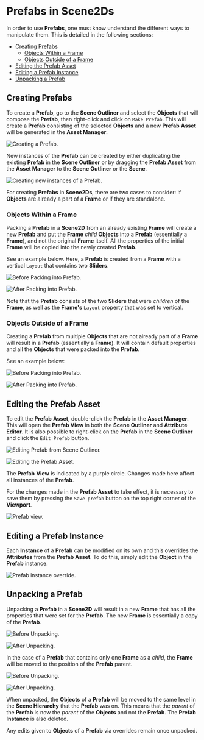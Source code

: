 # Prefabs in Scene2Ds

In order to use **Prefabs**, one must know understand the different ways to manipulate them. This is detailed in the following sections:

* [Creating Prefabs](2D.md#creating-prefabs)
  * [Objects Within a Frame](2D.md#objects-within-a-frame)
  * [Objects Outside of a Frame](2D.md#objects-outside-of-a-frame)
* [Editing the Prefab Asset](2D.md#editing-the-prefab-asset)
* [Editing a Prefab Instance](2D.md#editing-a-prefab-instance)
* [Unpacking a Prefab](2D.md#unpacking-a-prefab)


## Creating Prefabs

To create a **Prefab**, go to the **Scene Outliner** and select the **Objects** that will compose the **Prefab**, then right-click and click on `Make Prefab`. This will create a **Prefab** consisting of the selected **Objects** and a new **Prefab** **Asset** will be generated in the **Asset Manager**.

![Creating a **Prefab**.](../../../.gitbook/assets/2dprefabsexample1.gif)

New instances of the **Prefab** can be created by either duplicating the existing **Prefab** in the **Scene Outliner** or by dragging the **Prefab Asset** from the **Asset Manager** to the **Scene Outliner** or the **Scene**.

![Creating new instances of a **Prefab**.](../../../.gitbook/assets/2dprefabsexample2.gif) 

For creating **Prefabs** in **Scene2Ds**, there are two cases to consider: if **Objects** are already a part of a **Frame** or if they are standalone.

### Objects Within a Frame

Packing a **Prefab** in a **Scene2D** from an already existing **Frame** will create a new **Prefab** and put the **Frame** *child* **Objects** into a **Prefab** (essentially a **Frame**), and not the original **Frame** itself. All the properties of the initial **Frame** will be copied into the newly created **Prefab**.

See an example below. Here, a **Prefab** is created from a **Frame** with a vertical `Layout` that contains two **Sliders**.

![Before Packing into Prefab.](../../../.gitbook/assets/prefab2dexamplebefore.png)

![After Packing into Prefab.](../../../.gitbook/assets/prefab2dexampleafter.png)

Note that the **Prefab** consists of the two **Sliders** that were *children* of the **Frame**, as well as the **Frame's** `Layout` property that was set to vertical. 


### Objects Outside of a Frame

Creating a **Prefab** from multiple **Objects** that are not already part of a **Frame** will result in a **Prefab** (essentially a **Frame**). It will contain default properties and all the **Objects** that were packed into the **Prefab**.

See an example below:

![Before Packing into Prefab.](../../../.gitbook/assets/2dprefab3real.png)

![After Packing into Prefab.](../../../.gitbook/assets/2dprefab4.png)

## Editing the Prefab Asset

To edit the **Prefab** **Asset**, double-click the **Prefab** in the **Asset Manager**. This will open the **Prefab View** in both the **Scene Outliner** and **Attribute Editor**. It is also possible to right-click on the **Prefab** in the **Scene Outliner** and click the `Edit Prefab` button. 

![Editing Prefab from Scene Outliner.](../../../.gitbook/assets/prefabs3.png)

 

![Editing the Prefab Asset.](../../.gitbook/assets/creatingprefabimage3.gif)

The **Prefab** **View** is indicated by a purple circle. Changes made here affect all instances of the **Prefab**.

For the changes made in the **Prefab Asset** to take effect, it is necessary to save them by pressing the `Save prefab` button on the top right corner of the **Viewport**.

![**Prefab** view.](../../../.gitbook/assets/prefab-view2.png)

## Editing a Prefab Instance

Each **Instance** of a **Prefab** can be modified on its own and this overrides the **Attributes** from the **Prefab Asset**. To do this, simply edit the **Object** in the **Prefab** instance.

![Prefab instance override.](../../../.gitbook/assets/2dprefabsexample4.gif) 

## Unpacking a Prefab

Unpacking a **Prefab** in a **Scene2D** will result in a new **Frame** that has all the properties that were set for the **Prefab**. The new **Frame** is essentially a copy of the **Prefab**. 

![Before Unpacking.](../../../.gitbook/assets/2dprefab5.png)

![After Unpacking.](../../../.gitbook/assets/2dprefab6.png)

In the case of a **Prefab** that contains only one **Frame** as a *child*, the **Frame** will be moved to the position of the **Prefab** parent. 

![Before Unpacking.](../../../.gitbook/assets/2dprefab7.png)

![After Unpacking.](../../../.gitbook/assets/2dprefab8.png)


When unpacked, the **Objects** of a **Prefab** will be moved to the same level in the **Scene Hierarchy** that the **Prefab** was on. This means that the *parent* of the **Prefab** is now the *parent* of the **Objects** and not the **Prefab**. The **Prefab Instance** is also deleted. 

Any edits given to **Objects** of a **Prefab** via overrides remain once unpacked. 






